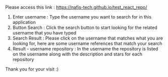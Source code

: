 Please access this link : https://nafis-tech.github.io/test_react_repo/

1. Enter username : Type the username you want to search for in this application
2. Button Search : Click the search button to start looking for the related username that you have typed
3. Search Result : Please click on the username that matches what you are looking for, here are some username references that match your search
4. Result - username repository : In the username the repository is listed on the username along with the description and stars for each repository

Thank you for your visit :)
